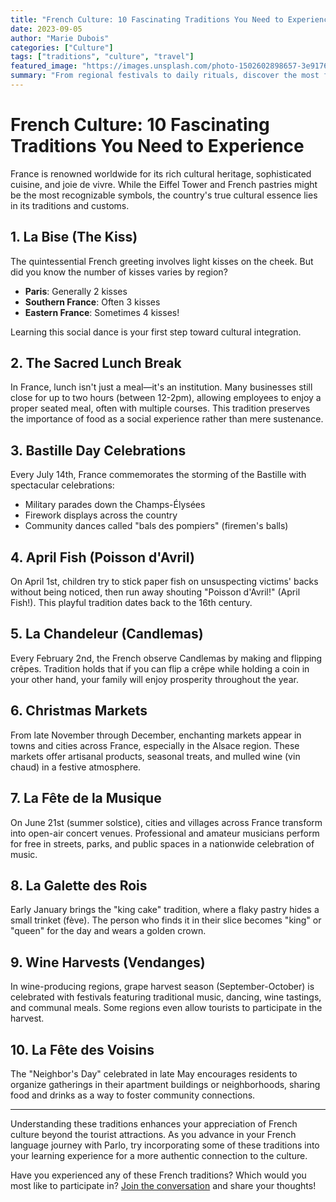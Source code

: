 ```yaml
---
title: "French Culture: 10 Fascinating Traditions You Need to Experience"
date: 2023-09-05
author: "Marie Dubois"
categories: ["Culture"]
tags: ["traditions", "culture", "travel"]
featured_image: "https://images.unsplash.com/photo-1502602898657-3e91760cbb34?ixlib=rb-4.0.3&ixid=M3wxMjA3fDB8MHxwaG90by1wYWdlfHx8fGVufDB8fHx8fA%3D%3D&auto=format&fit=crop&w=1000&q=80"
summary: "From regional festivals to daily rituals, discover the most fascinating French traditions that offer authentic insights into French culture and lifestyle."
---
```


# French Culture: 10 Fascinating Traditions You Need to Experience

France is renowned worldwide for its rich cultural heritage, sophisticated cuisine, and joie de vivre. While the Eiffel Tower and French pastries might be the most recognizable symbols, the country's true cultural essence lies in its traditions and customs.

## 1. La Bise (The Kiss)

The quintessential French greeting involves light kisses on the cheek. But did you know the number of kisses varies by region?

- **Paris**: Generally 2 kisses
- **Southern France**: Often 3 kisses
- **Eastern France**: Sometimes 4 kisses!

Learning this social dance is your first step toward cultural integration.

## 2. The Sacred Lunch Break

In France, lunch isn't just a meal—it's an institution. Many businesses still close for up to two hours (between 12-2pm), allowing employees to enjoy a proper seated meal, often with multiple courses. This tradition preserves the importance of food as a social experience rather than mere sustenance.

## 3. Bastille Day Celebrations

Every July 14th, France commemorates the storming of the Bastille with spectacular celebrations:

- Military parades down the Champs-Élysées
- Firework displays across the country
- Community dances called "bals des pompiers" (firemen's balls)

## 4. April Fish (Poisson d'Avril)

On April 1st, children try to stick paper fish on unsuspecting victims' backs without being noticed, then run away shouting "Poisson d'Avril!" (April Fish!). This playful tradition dates back to the 16th century.

## 5. La Chandeleur (Candlemas)

Every February 2nd, the French observe Candlemas by making and flipping crêpes. Tradition holds that if you can flip a crêpe while holding a coin in your other hand, your family will enjoy prosperity throughout the year.

## 6. Christmas Markets

From late November through December, enchanting markets appear in towns and cities across France, especially in the Alsace region. These markets offer artisanal products, seasonal treats, and mulled wine (vin chaud) in a festive atmosphere.

## 7. La Fête de la Musique

On June 21st (summer solstice), cities and villages across France transform into open-air concert venues. Professional and amateur musicians perform for free in streets, parks, and public spaces in a nationwide celebration of music.

## 8. La Galette des Rois

Early January brings the "king cake" tradition, where a flaky pastry hides a small trinket (fève). The person who finds it in their slice becomes "king" or "queen" for the day and wears a golden crown.

## 9. Wine Harvests (Vendanges)

In wine-producing regions, grape harvest season (September-October) is celebrated with festivals featuring traditional music, dancing, wine tastings, and communal meals. Some regions even allow tourists to participate in the harvest.

## 10. La Fête des Voisins

The "Neighbor's Day" celebrated in late May encourages residents to organize gatherings in their apartment buildings or neighborhoods, sharing food and drinks as a way to foster community connections.

---

Understanding these traditions enhances your appreciation of French culture beyond the tourist attractions. As you advance in your French language journey with Parlo, try incorporating some of these traditions into your learning experience for a more authentic connection to the culture.

Have you experienced any of these French traditions? Which would you most like to participate in? [Join the conversation](/community) and share your thoughts! 